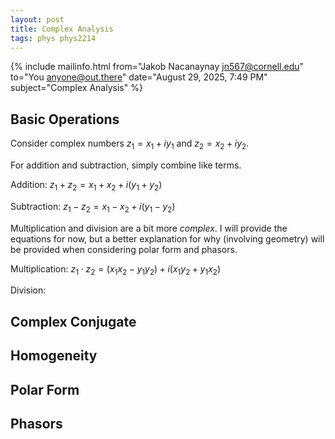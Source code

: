 ```yaml
---
layout: post
title: Complex Analysis
tags: phys phys2214
---
```


{% include mailinfo.html from="Jakob Nacanaynay <jn567@cornell.edu>" to="You <anyone@out.there>" date="August 29, 2025, 7:49 PM" subject="Complex Analysis" %}

## Basic Operations

Consider complex numbers $z_1 = x_1+iy_1$ and $z_2 = x_2+iy_2$.

For addition and subtraction, simply combine like terms.

Addition: $z_1 + z_2 = x_1+x_2 + i(y_1+y_2)$

Subtraction: $z_1 - z_2 = x_1-x_2 + i(y_1-y_2)$

Multiplication and division are a bit more *complex*. I will provide the equations for now, but a better explanation for why (involving geometry) will be provided when considering polar form and phasors.

Multiplication: $z_1 \cdot z_2 = (x_1x_2-y_1y_2)+i(x_1y_2+y_1x_2)$

Division:

## Complex Conjugate

## Homogeneity

## Polar Form

## Phasors
